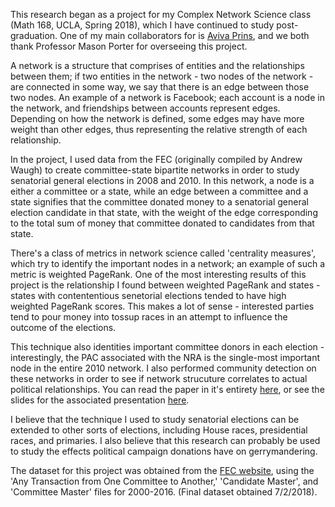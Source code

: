 This research began as a project for my Complex Network Science class (Math 168, UCLA, Spring 2018), which I have continued to study post-graduation. One of my main collaborators for is [Aviva Prins](https://avivaprins.github.io/), and we both thank Professor Mason Porter for overseeing this project. 

A network is a structure that comprises of entities and the relationships between them; if two entities in the network - two nodes of the network - are connected in some way, we say that there is an edge between those two nodes. An example of a network is Facebook; each account is a node in the network, and friendships between accounts represent edges. Depending on how the network is defined, some edges may have more weight than other edges, thus representing the relative strength of each relationship. 

In the project, I used data from the FEC (originally compiled by Andrew Waugh) to create committee-state bipartite networks in order to study senatorial general elections in 2008 and 2010. In this network, a node is a either a committee or a state, while an edge between a committee and a state signifies that the committee donated money to a senatorial general election candidate in that state, with the weight of the edge corresponding to the total sum of money that committee donated to candidates from that state. 

There's a class of metrics in network science called 'centrality measures', which try to identify the important nodes in a network; an example of such a metric is weighted PageRank. One of the most interesting results of this project is the relationship I found between weighted PageRank and states - states with contententious senetorial elections tended to have high weighted PageRank scores. This makes a lot of sense - interested parties tend to pour money into tossup races in an attempt to influence the outcome of the elections.

This technique also identities important committee donors in each election - interestingly, the PAC associated with the NRA is the single-most important node in the entire 2010 network. I also performed community detection on these networks in order to see if network strucuture correlates to actual political relationships. You can read the paper in it's entirety [here](https://github.com/leahbalter/political-campaign-networks/blob/master/Math%20168%20Project/utilizing-political-campaign%20(3).pdf), or see the slides for the associated presentation [here](https://github.com/leahbalter/political-campaign-networks/blob/master/Math%20168%20Project/Investigation%20of%20US%20Political%20Donation%20Data.pdf). 

I believe that the technique I used to study senatorial elections can be extended to other sorts of elections, including House races, presidential races, and primaries. I also believe that this research can probably be used to study the effects political campaign donations have on gerrymandering. 

The dataset for this project was obtained from the [FEC website](https://classic.fec.gov/finance/disclosure/ftpdet.shtml), using the 'Any Transaction from One Committee to Another,' 'Candidate Master', and 'Committee Master' files for 2000-2016. (Final dataset obtained 7/2/2018).


